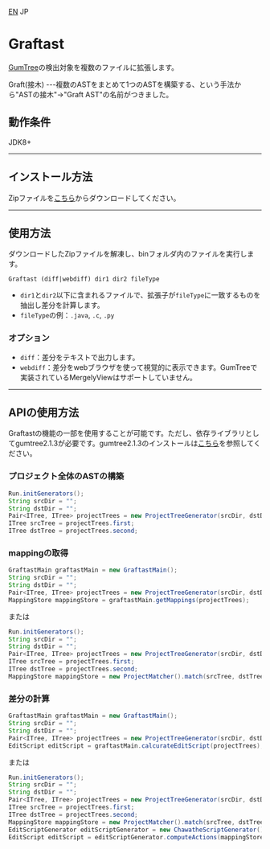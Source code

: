 [EN](https://github.com/kusumotolab/Graftast)  JP

# Graftast

[GumTree](https://github.com/GumTreeDiff/gumtree)の検出対象を複数のファイルに拡張します。

Graft(接木) ---複数のASTをまとめて1つのASTを構築する、という手法から"ASTの接木"→"Graft AST"の名前がつきました。

## 動作条件

JDK8+

---

## インストール方法

Zipファイルを[こちら](https://github.com/kusumotolab/Graftast/releases/tag/v1.0)からダウンロードしてください。

---

## 使用方法

ダウンロードしたZipファイルを解凍し、binフォルダ内のファイルを実行します。

```
Graftast (diff|webdiff) dir1 dir2 fileType
```

- `dir1`と`dir2`以下に含まれるファイルで、拡張子が`fileType`に一致するものを抽出し差分を計算します。
- `fileType`の例：`.java`, `.c`,  `.py`

### オプション

- `diff`：差分をテキストで出力します。
- `webdiff`：差分をwebブラウザを使って視覚的に表示できます。GumTreeで実装されているMergelyViewはサポートしていません。

---

## APIの使用方法

Graftastの機能の一部を使用することが可能です。ただし、依存ライブラリとしてgumtree2.1.3が必要です。gumtree2.1.3のインストールは[こちら](https://github.com/GumTreeDiff/gumtree/wiki/Getting-Started)を参照してください。

### プロジェクト全体のASTの構築

```java
Run.initGenerators();
String srcDir = "";
String dstDir = "";
Pair<ITree, ITree> projectTrees = new ProjectTreeGenerator(srcDir, dstDir, ".java");
ITree srcTree = projectTrees.first;
ITree dstTree = projectTrees.second;
```

### mappingの取得

```java
GraftastMain graftastMain = new GraftastMain();
String srcDir = "";
String dstDir = "";
Pair<ITree, ITree> projectTrees = new ProjectTreeGenerator(srcDir, dstDir, ".java");
MappingStore mappingStore = graftastMain.getMappings(projectTrees);
```

または

```java
Run.initGenerators();
String srcDir = "";
String dstDir = "";
Pair<ITree, ITree> projectTrees = new ProjectTreeGenerator(srcDir, dstDir, ".java");
ITree srcTree = projectTrees.first;
ITree dstTree = projectTrees.second;
MappingStore mappingStore = new ProjectMatcher().match(srcTree, dstTree);
```

### 差分の計算

```java
GraftastMain graftastMain = new GraftastMain();
String srcDir = "";
String dstDir = "";
Pair<ITree, ITree> projectTrees = new ProjectTreeGenerator(srcDir, dstDir, ".java");
EditScript editScript = graftastMain.calcurateEditScript(projectTrees);
```

または

```java
Run.initGenerators();
String srcDir = "";
String dstDir = "";
Pair<ITree, ITree> projectTrees = new ProjectTreeGenerator(srcDir, dstDir, ".java");
ITree srcTree = projectTrees.first;
ITree dstTree = projectTrees.second;
MappingStore mappingStore = new ProjectMatcher().match(srcTree, dstTree);
EditScriptGenerator editScriptGenerator = new ChawatheScriptGenerator();
EditScript editScript = editScriptGenerator.computeActions(mappingStore);
```

